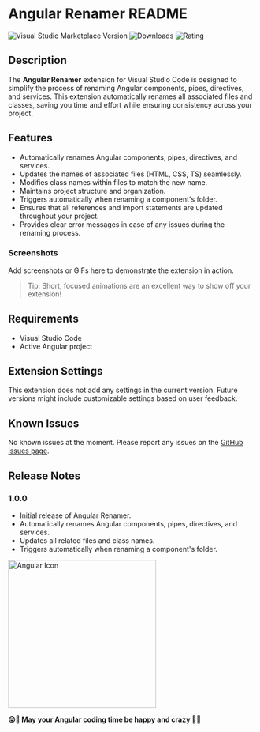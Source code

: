 # Angular Renamer README

![Visual Studio Marketplace Version](https://img.shields.io/visual-studio-marketplace/v/your-extension-id)
![Downloads](https://img.shields.io/visual-studio-marketplace/d/your-extension-id)
![Rating](https://img.shields.io/visual-studio-marketplace/r/your-extension-id)

## Description

The **Angular Renamer** extension for Visual Studio Code is designed to simplify the process of renaming Angular components, pipes, directives, and services. This extension automatically renames all associated files and classes, saving you time and effort while ensuring consistency across your project.

## Features

- Automatically renames Angular components, pipes, directives, and services.
- Updates the names of associated files (HTML, CSS, TS) seamlessly.
- Modifies class names within files to match the new name.
- Maintains project structure and organization.
- Triggers automatically when renaming a component's folder.
- Ensures that all references and import statements are updated throughout your project.
- Provides clear error messages in case of any issues during the renaming process.

### Screenshots

Add screenshots or GIFs here to demonstrate the extension in action.

> Tip: Short, focused animations are an excellent way to show off your extension!

## Requirements

- Visual Studio Code
- Active Angular project

## Extension Settings

This extension does not add any settings in the current version. Future versions might include customizable settings based on user feedback.

## Known Issues

No known issues at the moment. Please report any issues on the [GitHub issues page](https://github.com/salah-alhajj/angular-renamer/issues).

## Release Notes

### 1.0.0

- Initial release of Angular Renamer.
- Automatically renames Angular components, pipes, directives, and services.
- Updates all related files and class names.
- Triggers automatically when renaming a component's folder.







<img src="https://miro.medium.com/v2/resize:fit:1400/format:webp/1*zhULfxu31gL3D_vlhS1rjA.png" alt="Angular Icon" width="300" height="300">

****😜🤩 May your Angular coding time be happy and crazy 🤩😜****
